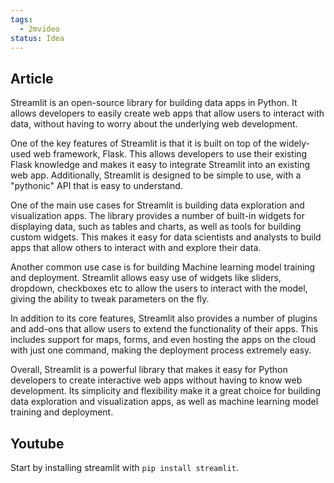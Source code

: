 ```yaml
---
tags:
  - 2mvideo
status: Idea
---
```

## Article

Streamlit is an open-source library for building data apps in Python. It allows developers to easily create web apps that allow users to interact with data, without having to worry about the underlying web development.

One of the key features of Streamlit is that it is built on top of the widely-used web framework, Flask. This allows developers to use their existing Flask knowledge and makes it easy to integrate Streamlit into an existing web app. Additionally, Streamlit is designed to be simple to use, with a "pythonic" API that is easy to understand.

One of the main use cases for Streamlit is building data exploration and visualization apps. The library provides a number of built-in widgets for displaying data, such as tables and charts, as well as tools for building custom widgets. This makes it easy for data scientists and analysts to build apps that allow others to interact with and explore their data.

Another common use case is for building Machine learning model training and deployment. Streamlit allows easy use of widgets like sliders, dropdown, checkboxes etc to allow the users to interact with the model, giving the ability to tweak parameters on the fly.

In addition to its core features, Streamlit also provides a number of plugins and add-ons that allow users to extend the functionality of their apps. This includes support for maps, forms, and even hosting the apps on the cloud with just one command, making the deployment process extremely easy.

Overall, Streamlit is a powerful library that makes it easy for Python developers to create interactive web apps without having to know web development. Its simplicity and flexibility make it a great choice for building data exploration and visualization apps, as well as machine learning model training and deployment.

## Youtube
Start by installing streamlit with `pip install streamlit`.
